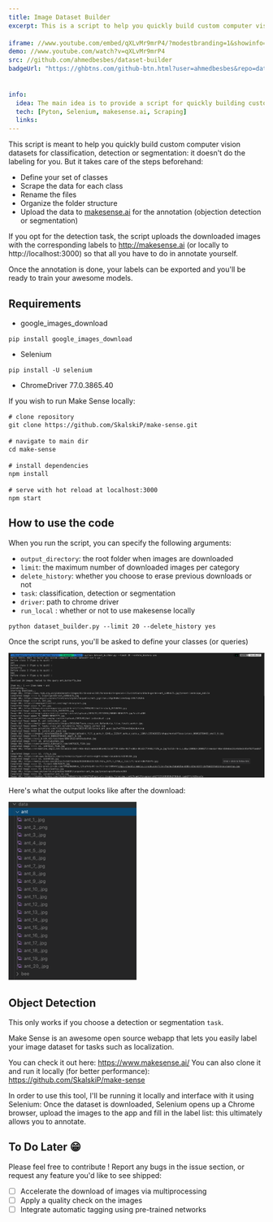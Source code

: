 ```yaml
---
title: Image Dataset Builder
excerpt: This is a script to help you quickly build custom computer vision datasets for object classification, detection or segmentation. It relies on google_images_download package that scrapes images for each class you define.

iframe: //www.youtube.com/embed/qXLvMr9mrP4/?modestbranding=1&showinfo=0&autohide=1&rel=0
demo: //www.youtube.com/watch?v=qXLvMr9mrP4
src: //github.com/ahmedbesbes/dataset-builder
badgeUrl: "https://ghbtns.com/github-btn.html?user=ahmedbesbes&repo=dataset-builder&type=star&count=true" 


info:
  idea: The main idea is to provide a script for quickly building custom computer vision datasets for classification, detection or segmentation
  tech: [Pyton, Selenium, makesense.ai, Scraping]
  links:
---
```


This script is meant to help you quickly build custom computer vision datasets for classification, detection or segmentation: it doesn't do the labeling for you. But it takes care of the steps beforehand:

- Define your set of classes
- Scrape the data for each class
- Rename the files
- Organize the folder structure
- Upload the data to [makesense.ai](http://makesense.ai) for the annotation (objection detection or segmentation)


If you opt for the detection task, the script uploads the downloaded images with the corresponding labels to http://makesense.ai (or locally to http://localhost:3000) so that all you have to do in annotate yourself.

Once the annotation is done, your labels can be exported and you'll be ready to train your awesome models.

## Requirements

- google\_images\_download 
```shell 
pip install google_images_download
```
- Selenium 
```shell
pip install -U selenium
```
- ChromeDriver 77.0.3865.40

If you wish to run Make Sense locally: 

```shell
# clone repository
git clone https://github.com/SkalskiP/make-sense.git

# navigate to main dir
cd make-sense

# install dependencies
npm install

# serve with hot reload at localhost:3000
npm start
```

## How to use the code

When you run the script, you can specify the following arguments:

- `output_directory`: the root folder when images are downloaded
- `limit`: the maximum number of downloaded images per category
- `delete_history`: whether you choose to erase previous downloads or not
- `task`: classification, detection or segmentation
- `driver`: path to chrome driver
- `run_local` : whether or not to use makesense locally

```shell
python dataset_builder.py --limit 20 --delete_history yes
```

Once the script runs, you'll be asked to define your classes (or queries)

<img src="./images/dataset-builder/class_names.png">

Here's what the output looks like after the download:

<img src="./images/dataset-builder/downloaded_files.png" width="50%">


## Object Detection

This only works if you choose a detection or segmentation `task`.

Make Sense is an awesome open source webapp that lets you easily label your image dataset for tasks such as localization.

You can check it out here: https://www.makesense.ai/ You can also clone it and run it locally (for better performance): https://github.com/SkalskiP/make-sense

In order to use this tool, I'll be running it locally and interface with it using Selenium: Once the dataset is downloaded, Selenium opens up a Chrome browser, upload the images to the app and fill in the label list: this ultimately allows you to annotate.

## To Do Later 😁

Please feel free to contribute ! Report any bugs in the issue section, or request any feature you'd like to see shipped:

- [ ] Accelerate the download of images via multiprocessing
- [ ] Apply a quality check on the images
- [ ] Integrate automatic tagging using pre-trained networks